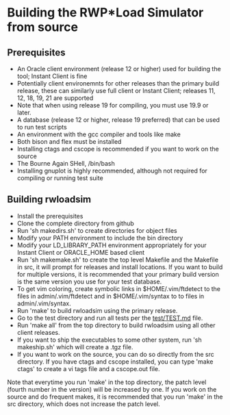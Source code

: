 # Building the RWP\*Load Simulator from source

## Prerequisites

 * An Oracle client environment (release 12 or higher) used for building the tool; Instant Client is fine
 * Potentially client environemnts for other releases than the primary build release, these can similarly use full client or Instant Client; releases 11, 12, 18, 19, 21 are supported
 * Note that when using release 19 for compiling, you must use 19.9 or later.
 * A database (release 12 or higher, release 19 preferred) that can be used to run test scripts
 * An environment with the gcc compiler and tools like make
 * Both bison and flex must be installed
 * Installing ctags and cscope is recommended if you want to work on the source
 * The Bourne Again SHell, /bin/bash
 * Installing gnuplot is highly recommended, although not required for compiling or running test suite

## Building rwloadsim

 * Install the prerequisites
 * Clone the complete directory from github
 * Run 'sh makedirs.sh' to create directories for object files
 * Modify your PATH environment to include the bin directory
 * Modify your LD\_LIBRARY\_PATH environment appropriately for your Instant Client or ORACLE\_HOME based client
 * Run 'sh makemake.sh' to create the top level Makefile and the Makefile in src, it will prompt for releases and install locations. If you want to build for multiple versions, it is recommended that your primary build version is the same version you use for your test database.
 * To get vim coloring, create symbolic links in $HOME/.vim/ftdetect to the files in admin/.vim/ftdetect and in $HOME/.vim/syntax to to files in admin/.vim/syntax.
 * Run 'make' to build rwloadsim using the primary release.
 * Go to the test directory and run all tests per the [test/TEST.md](test/TEST.md) file.
 * Run 'make all' from the top directory to build rwloadsim using all other client releases.
 * If you want to ship the executables to some other system, run 'sh makeship.sh' which will create a .tgz file.
 * If you want to work on the source, you can do so directly from the src directory.
If you have ctags and cscope installed, you can type 'make ctags' to create a vi tags file and a cscope.out file.

Note that everytime you run 'make' in the top directory, the patch level
(fourth number in the version) will be increased by one.
If you work on the source and do frequent makes, it is recommended that you run
'make' in the src directory, which does not increase the patch level.

